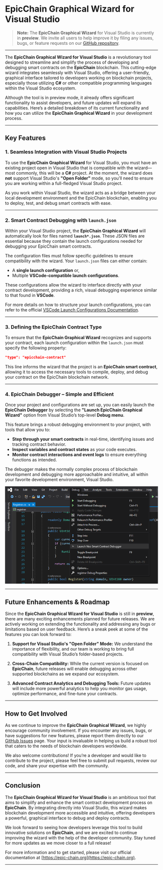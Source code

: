 # EpicChain Graphical Wizard for Visual Studio

> **Note:** The **EpicChain Graphical Wizard** for Visual Studio is currently in **preview**. We invite all users to help improve it by filing any issues, bugs, or feature requests on our [GitHub repository](https://github.com/epicchainlabs/epicchain-graphical-wizard/issues).

---

The **EpicChain Graphical Wizard for Visual Studio** is a revolutionary tool designed to streamline and simplify the process of developing and debugging smart contracts on the **EpicChain** blockchain. This cutting-edge wizard integrates seamlessly with Visual Studio, offering a user-friendly, graphical interface tailored to developers working on blockchain projects, especially those utilizing **C#** or other compatible programming languages within the Visual Studio ecosystem. 

Although the tool is in preview mode, it already offers significant functionality to assist developers, and future updates will expand its capabilities. Here’s a detailed breakdown of its current functionality and how you can utilize the **EpicChain Graphical Wizard** in your development process.

---

## Key Features

### 1. Seamless Integration with Visual Studio Projects

To use the **EpicChain Graphical Wizard** for Visual Studio, you must have an existing project open in Visual Studio that is compatible with the wizard—most commonly, this will be a **C#** project. At the moment, the wizard does **not** support Visual Studio's **"Open Folder"** mode, so you’ll need to ensure you are working within a full-fledged Visual Studio project.

As you work within Visual Studio, the wizard acts as a bridge between your local development environment and the EpicChain blockchain, enabling you to deploy, test, and debug smart contracts with ease. 

---

### 2. Smart Contract Debugging with `launch.json`

Within your Visual Studio project, the **EpicChain Graphical Wizard** will automatically look for files named **`launch*.json`**. These JSON files are essential because they contain the launch configurations needed for debugging your EpicChain smart contracts. 

The configuration files must follow specific guidelines to ensure compatibility with the wizard. Your `launch.json` files can either contain:

- A **single launch configuration** or,
- Multiple **VSCode-compatible launch configurations**.

These configurations allow the wizard to interface directly with your contract development, providing a rich, visual debugging experience similar to that found in **VSCode**. 

For more details on how to structure your launch configurations, you can refer to the official [VSCode Launch Configurations Documentation](https://go.microsoft.com/fwlink/?linkid=830387). 

---

### 3. Defining the EpicChain Contract Type

To ensure that the **EpicChain Graphical Wizard** recognizes and supports your contract, each launch configuration within the `launch.json` must specify the following property:

```json
"type": "epicchain-contract"
```

This line informs the wizard that the project is an **EpicChain smart contract**, allowing it to access the necessary tools to compile, deploy, and debug your contract on the EpicChain blockchain network.

---

### 4. EpicChain Debugger – Simple and Efficient

Once your project and configurations are set up, you can easily launch the **EpicChain Debugger** by selecting the **"Launch EpicChain Graphical Wizard"** option from Visual Studio’s top-level **Debug menu**. 

This feature brings a robust debugging environment to your project, with tools that allow you to:

- **Step through your smart contracts** in real-time, identifying issues and tracking contract behavior.
- **Inspect variables and contract states** as your code executes.
- **Monitor contract interactions and event logs** to ensure everything functions as intended.

The debugger makes the normally complex process of blockchain development and debugging more approachable and intuitive, all within your favorite development environment, Visual Studio.

![vs debug menu item](images/vs-debug-menu.png)

---

## Future Enhancements & Roadmap

Since the **EpicChain Graphical Wizard for Visual Studio** is still in **preview**, there are many exciting enhancements planned for future releases. We are actively working on extending the functionality and addressing any bugs or limitations based on user feedback. Here’s a sneak peek at some of the features you can look forward to:

1. **Support for Visual Studio's "Open Folder" Mode:** We understand the importance of flexibility, and our team is working to bring full compatibility with Visual Studio’s folder-based projects.
   
2. **Cross-Chain Compatibility:** While the current version is focused on **EpicChain**, future releases will enable debugging across other supported blockchains as we expand our ecosystem.

3. **Advanced Contract Analytics and Debugging Tools:** Future updates will include more powerful analytics to help you monitor gas usage, optimize performance, and fine-tune your contracts.

---

## How to Get Involved

As we continue to improve the **EpicChain Graphical Wizard**, we highly encourage community involvement. If you encounter any issues, bugs, or have suggestions for new features, please report them directly to our [GitHub Issues](https://github.com/epicchainlabs/epicchain-graphical-wizard/issues) page. Your input is invaluable in helping us build a robust tool that caters to the needs of blockchain developers worldwide.

We also welcome contributions! If you’re a developer and would like to contribute to the project, please feel free to submit pull requests, review our code, and share your expertise with the community.

---

## Conclusion

The **EpicChain Graphical Wizard for Visual Studio** is an ambitious tool that aims to simplify and enhance the smart contract development process on **EpicChain**. By integrating directly into Visual Studio, this wizard makes blockchain development more accessible and intuitive, offering developers a powerful, graphical interface to debug and deploy contracts. 

We look forward to seeing how developers leverage this tool to build innovative solutions on **EpicChain**, and we are excited to continue improving the wizard with the help of the developer community. Stay tuned for more updates as we move closer to a full release!

For more information and to get started, please visit our official documentation at [https://epic-chain.org](https://epic-chain.org).

---